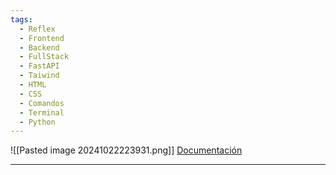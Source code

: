 ```yaml
---
tags:
  - Reflex
  - Frontend
  - Backend
  - FullStack
  - FastAPI
  - Taiwind
  - HTML
  - CSS
  - Comandos
  - Terminal
  - Python
---
```

![[Pasted image 20241022223931.png]]
[Documentación](https://reflex.dev/docs/library/)

---
